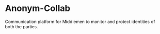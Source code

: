 # Anonym-Collab
Communication platform for Middlemen to monitor and protect identities of both the parties.

